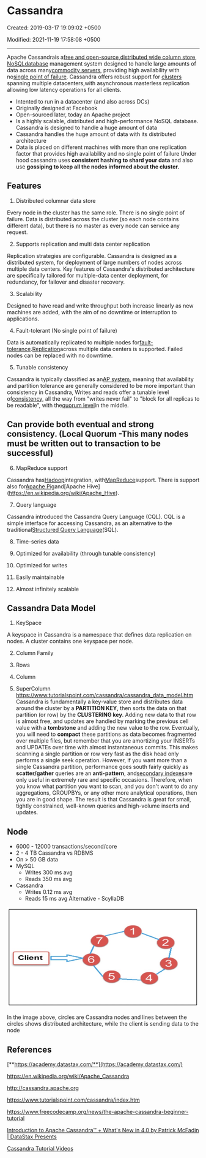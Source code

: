 # Cassandra

Created: 2019-03-17 19:09:02 +0500

Modified: 2021-11-19 17:58:08 +0500

---

Apache Cassandrais a[free and open-source](https://en.wikipedia.org/wiki/Free_and_open-source_software),[distributed](https://en.wikipedia.org/wiki/Distributed_database),[wide column store](https://en.wikipedia.org/wiki/Wide_column_store), [NoSQL](https://en.wikipedia.org/wiki/NoSQL)[database](https://en.wikipedia.org/wiki/Database) management system designed to handle large amounts of data across many[commodity servers](https://en.wikipedia.org/wiki/Commodity_computing), providing high availability with no[single point of failure](https://en.wikipedia.org/wiki/Single_point_of_failure). Cassandra offers robust support for [clusters](https://en.wikipedia.org/wiki/Computer_cluster) spanning multiple datacenters,with asynchronous masterless replication allowing low latency operations for all clients.

- Intented to run in a datacenter (and also across DCs)
- Originally designed at Facebook
- Open-sourced later, today an Apache project
- Is a highly scalable, distributed and high-performance NoSQL database. Cassandra is designed to handle a huge amount of data
- Cassandra handles the huge amount of data with its distributed architecture
- Data is placed on different machines with more than one replication factor that provides high availability and no single point of failure
Under hood cassandra uses **consistent hashing to shard your data** and also use **gossiping to keep all the nodes informed about the cluster.**

## Features

1. Distributed columnar data store

Every node in the cluster has the same role. There is no single point of failure. Data is distributed across the cluster (so each node contains different data), but there is no master as every node can service any request.

2. Supports replication and multi data center replication

Replication strategies are configurable. Cassandra is designed as a distributed system, for deployment of large numbers of nodes across multiple data centers. Key features of Cassandra's distributed architecture are specifically tailored for multiple-data center deployment, for redundancy, for failover and disaster recovery.

3. Scalability

Designed to have read and write throughput both increase linearly as new machines are added, with the aim of no downtime or interruption to applications.

4. Fault-tolerant (No single point of failure)

Data is automatically replicated to multiple nodes for[fault-tolerance](https://en.wikipedia.org/wiki/Fault-tolerance).[Replication](https://en.wikipedia.org/wiki/Replication_(computer_science))across multiple data centers is supported. Failed nodes can be replaced with no downtime.

5. Tunable consistency

Cassandra is typically classified as an[AP system](https://en.wikipedia.org/wiki/CAP_theorem), meaning that availability and partition tolerance are generally considered to be more important than consistency in Cassandra, Writes and reads offer a tunable level of[consistency](https://en.wikipedia.org/wiki/Consistency_(database_systems)), all the way from "writes never fail" to "block for all replicas to be readable", with the[quorum level](https://en.wikipedia.org/wiki/Quorum_(distributed_computing))in the middle.

## Can provide both eventual and strong consistency. (Local Quorum -**This many nodes must be written out to transaction to be successful**)

6. MapReduce support

Cassandra has[Hadoop](https://en.wikipedia.org/wiki/Hadoop)integration, with[MapReduce](https://en.wikipedia.org/wiki/MapReduce)support. There is support also for[Apache Pig](https://en.wikipedia.org/wiki/Pig_(programming_tool))and[Apache Hive](https://en.wikipedia.org/wiki/Apache_Hive).

7. Query language

Cassandra introduced the Cassandra Query Language (CQL). CQL is a simple interface for accessing Cassandra, as an alternative to the traditional[Structured Query Language](https://en.wikipedia.org/wiki/SQL)(SQL).

8. Time-series data

9. Optimized for availability (through tunable consistency)

10. Optimized for writes

11. Easily maintainable

12. Almost infinitely scalable

## Cassandra Data Model

1. KeySpace

A keyspace in Cassandra is a namespace that defines data replication on nodes. A cluster contains one keyspace per node.

2. Column Family

3. Rows

4. Column

5. SuperColumn
<https://www.tutorialspoint.com/cassandra/cassandra_data_model.htm>
Cassandra is fundamentally a key-value store and distributes data around the cluster by a **PARTITION KEY**, then sorts the data on that partition (or row) by the **CLUSTERING key**. Adding new data to that row is almost free, and updates are handled by marking the previous cell value with a **tombstone** and adding the new value to the row. Eventually, you will need to **compact** these partitions as data becomes fragmented over multiple files, but remember that you are amortizing your INSERTs and UPDATEs over time with almost instantaneous commits. This makes scanning a single partition or row very fast as the disk head only performs a single seek operation. However, if you want more than a single Cassandra partition, performance goes south fairly quickly as **scatter/gather** queries are an **anti-pattern**, and[secondary indexes](https://www.datastax.com/dev/blog/cassandra-native-secondary-index-deep-dive)are only useful in extremely rare and specific occasions. Therefore, when you know what partition you want to scan, and you don't want to do any aggregations, GROUPBYs, or any other more analytical operations, then you are in good shape. The result is that Cassandra is great for small, tightly constrained, well-known queries and high-volume inserts and updates.

## Node

- 6000 - 12000 transactions/second/core
- 2 - 4 TB
Cassandra vs RDBMS
- On > 50 GB data
- MySQL
  - Writes 300 ms avg
  - Reads 350 ms avg
- Cassandra
  - Writes 0.12 ms avg
  - Reads 15 ms avg
Alternative - ScyllaDB

![Client ](media/Cassandra-image1.jpg)

In the image above, circles are Cassandra nodes and lines between the circles shows distributed architecture, while the client is sending data to the node

## References

[**https://academy.datastax.com/**](https://academy.datastax.com/)

<https://en.wikipedia.org/wiki/Apache_Cassandra>

<http://cassandra.apache.org>

<https://www.tutorialspoint.com/cassandra/index.htm>

<https://www.freecodecamp.org/news/the-apache-cassandra-beginner-tutorial>

[Introduction to Apache Cassandra™ + What's New in 4.0 by Patrick McFadin | DataStax Presents](https://www.youtube.com/watch?v=d7o6a75sfY0)

[Cassandra Tutorial Videos](https://www.youtube.com/playlist?list=PL9ooVrP1hQOGJ4Yz9vbytkRmLaD6weg8k)
